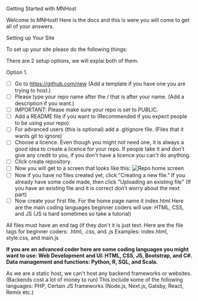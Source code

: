 Getting Started with MNHost

Welcome to MNHost! Here is the docs and this is were you will come to get all of your answers.

Setting up Your Site

To set up your site please do the following things:

There are 2 setup options, we will explai both of them.

 Option 1.
  - [ ] Go to https://github.com/new (Add a template if you have one you are trying to host.)
  - [ ] Please type your repo name after the / that is after your name. (Add a description if you want.)
  - [ ] IMPORTANT: Please make sure your repo is set to PUBLIC.
  - [ ] Add a README file if you want to (Recommended if you expect people to be using your repo)
  - [ ] For advanced users (this is optional) add a .gitignore file. (Files that it wants git to ignore)
  - [ ] Choose a licence. Even though you might not need one, it is always a good idea to create a licence for your repo. If people take it and don't give any credit to you, if you don't have a licence you can't do anything.
  - [ ] Click create repository.
  - [ ] Now you will get to a screen that looks like this:
      ![Repo home screen](https://www.dropbox.com/scl/fi/2zmlzd61rfxj3nzgn7pw8/Screenshot-2024-04-02-183642.png?rlkey=56mr1pwifj2br1u3ofvgp27jg&dl=0)
  - [ ] Now if you have no files created yet, click "Creating a new file." If you already have some code made, then click "Uploading an existing file" (If you have an existing file and it is correct don't worry about the next part)
  - [ ] Now create your first file. For the home page name it index.html Here are the main coding languages beginner coders will use: HTML, CSS, and JS (JS is hard sometimes so take a tutorial)

All files must have an end tag (if they don't it is just text. Here are the file tags for beginner coders: .html, .css, and .js Examples: index.html, style.css, and main.js

   **If you are an advanced coder here are some coding languages you might want to use: Web Development and UI: HTML, CSS, JS, Bootstrap, and C#. Data management and functions: Python, R, SQL, and Scala.**

As we are a static host, we can't host any backend frameworks or websites. (Backends cost a lot of money to run) This include some of the following languages: PHP, Certain JS frameworks (Node.js, Next.js, Gatsby, React, Remix etc.)
